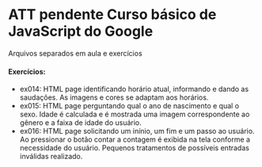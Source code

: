 # ATT pendente Curso básico de JavaScript do Google

Arquivos separados em aula e exercícios

#### Exercícios:
- ex014: HTML page identificando horário atual, informando e dando as saudações. As imagens e cores se adaptam aos horários.
- ex015: HTML page perguntando qual o ano de nascimento e qual o sexo. Idade é calculada e é mostrada uma imagem correspondente ao gênero e a faixa de idade do usuário.
- ex016: HTML page solicitando um inínio, um fim e um passo ao usuário. Ao pressionar o botão contar a contagem é exibida na tela conforme a necessidade do usuário. Pequenos tratamentos de possíveis entradas inválidas realizado.